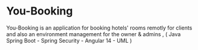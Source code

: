 # You-Booking
You-Booking is an application for booking hotels' rooms remotly for clients and also an environment management for the owner &amp; admins ,  ( Java Spring Boot - Spring Security - Angular 14 - UML )

